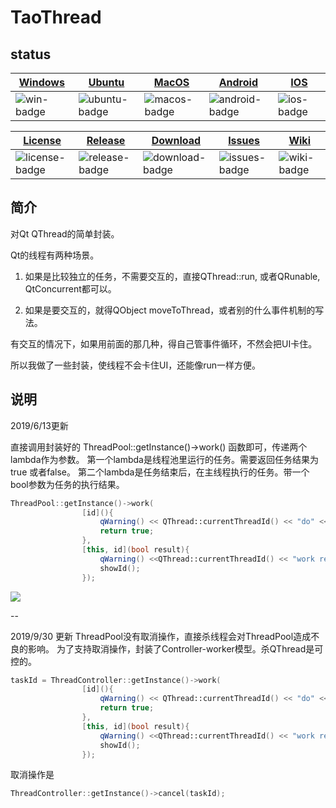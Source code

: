 # TaoThread

## status
| [Windows][win-link]| [Ubuntu][ubuntu-link]|[MacOS][macos-link]|[Android][android-link]|[IOS][ios-link]|
|---------------|---------------|-----------------|-----------------|----------------|
| ![win-badge]  | ![ubuntu-badge]      | ![macos-badge] |![android-badge]   |![ios-badge]   |


|[License][license-link]| [Release][release-link]|[Download][download-link]|[Issues][issues-link]|[Wiki][wiki-links]|
|-----------------|-----------------|-----------------|-----------------|-----------------|
|![license-badge] |![release-badge] | ![download-badge]|![issues-badge]|![wiki-badge]|

[win-link]: https://github.com/JaredTao/TaoThread/actions?query=workflow%3AWindows "WindowsAction"
[win-badge]: https://github.com/JaredTao/TaoThread/workflows/Windows/badge.svg  "Windows"

[ubuntu-link]: https://github.com/JaredTao/TaoThread/actions?query=workflow%3AUbuntu "UbuntuAction"
[ubuntu-badge]: https://github.com/JaredTao/TaoThread/workflows/Ubuntu/badge.svg "Ubuntu"

[macos-link]: https://github.com/JaredTao/TaoThread/actions?query=workflow%3AMacOS "MacOSAction"
[macos-badge]: https://github.com/JaredTao/TaoThread/workflows/MacOS/badge.svg "MacOS"

[android-link]: https://github.com/JaredTao/TaoThread/actions?query=workflow%3AAndroid "AndroidAction"
[android-badge]: https://github.com/JaredTao/TaoThread/workflows/Android/badge.svg "Android"

[ios-link]: https://github.com/JaredTao/TaoThread/actions?query=workflow%3AIOS "IOSAction"
[ios-badge]: https://github.com/JaredTao/TaoThread/workflows/IOS/badge.svg "IOS"

[release-link]: https://github.com/jaredtao/TaoThread/releases "Release status"
[release-badge]: https://img.shields.io/github/release/jaredtao/TaoThread.svg?style=flat-square "Release status"

[download-link]: https://github.com/jaredtao/TaoThread/releases/latest "Download status"
[download-badge]: https://img.shields.io/github/downloads/jaredtao/TaoThread/total.svg?style=flat-square "Download status"

[license-link]: https://github.com/jaredtao/TaoThread/blob/master/LICENSE "LICENSE"
[license-badge]: https://img.shields.io/badge/license-MIT-blue.svg "MIT"


[issues-link]: https://github.com/jaredtao/TaoThread/issues "Issues"
[issues-badge]: https://img.shields.io/badge/github-issues-red.svg?maxAge=60 "Issues"

[wiki-links]: https://github.com/jaredtao/TaoThread/wiki "wiki"
[wiki-badge]: https://img.shields.io/badge/github-wiki-181717.svg?maxAge=60 "wiki"

## 简介

对Qt QThread的简单封装。

Qt的线程有两种场景。

1. 如果是比较独立的任务，不需要交互的，直接QThread::run, 或者QRunable, QtConcurrent都可以。

2. 如果是要交互的，就得QObject moveToThread，或者别的什么事件机制的写法。

有交互的情况下，如果用前面的那几种，得自己管事件循环，不然会把UI卡住。

所以我做了一些封装，使线程不会卡住UI，还能像run一样方便。

## 说明

2019/6/13更新 

直接调用封装好的 ThreadPool::getInstance()->work() 函数即可，传递两个lambda作为参数。
第一个lambda是线程池里运行的任务。需要返回任务结果为true 或者false。
第二个lambda是任务结束后，在主线程执行的任务。带一个bool参数为任务的执行结果。
```C++
ThreadPool::getInstance()->work(
                [id](){
                    qWarning() << QThread::currentThreadId() << "do" << id;
                    return true;
                },
                [this, id](bool result){
                    qWarning() <<QThread::currentThreadId() << "work result:" << result << id;
                    showId();
                });
```
![](preview.png)

--

2019/9/30 更新
ThreadPool没有取消操作，直接杀线程会对ThreadPool造成不良的影响。
为了支持取消操作，封装了Controller-worker模型。杀QThread是可控的。
```C++
taskId = ThreadController::getInstance()->work(
                [id](){
                    qWarning() << QThread::currentThreadId() << "do" << id;
                    return true;
                },
                [this, id](bool result){
                    qWarning() <<QThread::currentThreadId() << "work result:" << result << id;
                    showId();
                });
```
取消操作是
```C++
ThreadController::getInstance()->cancel(taskId);
```

